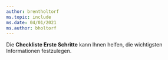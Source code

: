 ```yaml
---
author: brentholtorf
ms.topic: include
ms.date: 04/01/2021
ms.author: bholtorf
---
```

Die **Checkliste Erste Schritte** kann Ihnen helfen, die wichtigsten Informationen festzulegen.  

